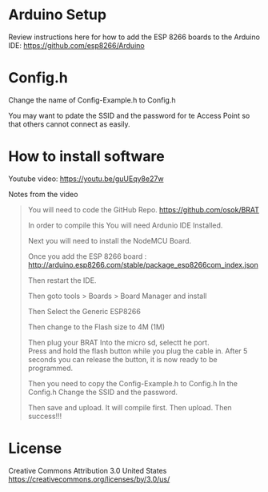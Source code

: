 # Arduino Setup

Review instructions here for how to add the ESP 8266 boards to the Arduino IDE: https://github.com/esp8266/Arduino

# Config.h
Change the name of Config-Example.h to Config.h

You may want to pdate the SSID and the password for te Access Point so that others cannot connect as easily.  

# How to install software

Youtube video: https://youtu.be/guUEqy8e27w

Notes from the video
 
> You will need to code the GitHub Repo.
> https://github.com/osok/BRAT
> 
> In order to compile this You will need Ardunio IDE Installed.
> 
> Next you will need to install the NodeMCU Board.
> 
> Once you add the ESP 8266 board : http://arduino.esp8266.com/stable/package_esp8266com_index.json
> 
> Then restart the IDE.
> 
> Then goto tools > Boards > Board Manager and install
> 
> Then Select the Generic ESP8266
> 
> Then change to the Flash size to 4M (1M)
> 
> Then plug your BRAT Into the micro sd, selectt he port.  
> Press and hold the flash button while you plug the cable in.
> After 5 seconds you can release the button, it is now ready to be programmed.
>  
> Then you need to copy the Config-Example.h to Config.h
> In the Config.h Change the SSID and the password.
> 
> Then save and upload.  It will compile first.
> Then upload.
> Then success!!!

# License

Creative Commons Attribution 3.0 United States
https://creativecommons.org/licenses/by/3.0/us/